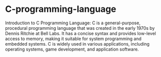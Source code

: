 # C-programming-language
Introduction to C Programming Language:
C is a general-purpose, procedural programming language that was created in the early 1970s by Dennis Ritchie at Bell Labs. It has a concise syntax and provides low-level access to memory, making it suitable for system programming and embedded systems. C is widely used in various applications, including operating systems, game development, and application software.

